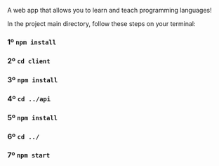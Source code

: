A web app that allows you to learn and teach programming languages!

In the project main directory, follow these steps on your terminal:

### 1º `npm install`

### 2º `cd client`

### 3º `npm install`

### 4º `cd ../api`

### 5º `npm install`

### 6º `cd ../`

### 7º `npm start`
